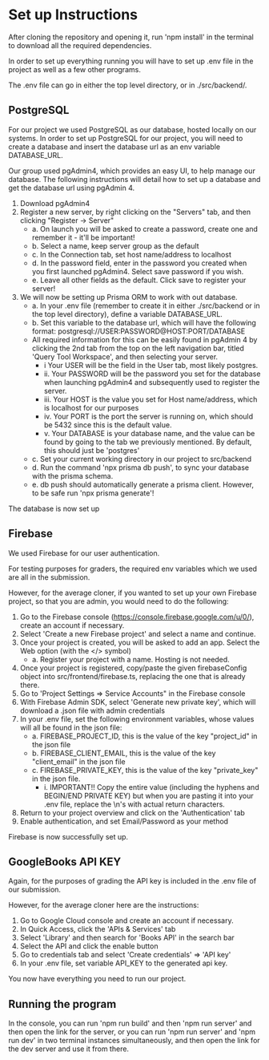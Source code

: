 # Set up Instructions

After cloning the repository and opening it, run 'npm install' in the terminal to download
all the required dependencies.

In order to set up everything running you will have to set up .env file in the project as well
as a few other programs.

The .env file can go in either the top level directory, or in ./src/backend/.

## PostgreSQL

For our project we used PostgreSQL as our database, hosted locally on our systems. In order to set up PostgreSQL for our project,
you will need to create a database and insert the database url as an env variable DATABASE_URL.

Our group used pgAdmin4, which provides an easy UI, to help manage our database. The following instructions will detail how to
set up a database and get the database url using pgAdmin 4.

1. Download pgAdmin4
2. Register a new server, by right clicking on the "Servers" tab, and then clicking "Register -> Server"
   - a. On launch you will be asked to create a password, create one and remember it - it'll be important!
   - b. Select a name, keep server group as the default
   - c. In the Connection tab, set host name/address to localhost
   - d. In the password field, enter in the password you created when you first launched pgAdmin4. Select save password if you wish.
   - e. Leave all other fields as the default. Click save to register your server!
3. We will now be setting up Prisma ORM to work with out database.
   - a. In your .env file (remember to create it in either ./src/backend or in the top level directory), define a variable
     DATABASE_URL.
   - b. Set this variable to the database url, which will have the following format: postgresql://USER:PASSWORD@HOST:PORT/DATABASE
   - All required information for this can be easily found in pgAdmin 4 by clicking the 2nd tab from the top on the left
     navigation bar, titled 'Query Tool Workspace', and then selecting your server.
     - i Your USER will be the field in the User tab, most likely postgres.
     - ii. Your PASSWORD will be the password you set for the database when launching pgAdmin4 and subsequently used to register the server.
     - iii. Your HOST is the value you set for Host name/address, which is localhost for our purposes
     - iv. Your PORT is the port the server is running on, which should be 5432 since this is the default value.
     - v. Your DATABASE is your database name, and the value can be found by going to the tab we previously mentioned. By default, this should just be 'postgres'
   - c. Set your current working directory in our project to src/backend
   - d. Run the command 'npx prisma db push', to sync your database with the prisma schema.
   - e. db push should automatically generate a prisma client. However, to be safe run 'npx prisma generate'!

The database is now set up

## Firebase

We used Firebase for our user authentication.

For testing purposes for graders, the required env variables which we used are all in the submission.

However, for the average cloner, if you wanted to set up your own Firebase project, so that you are admin,
you would need to do the following:

1. Go to the Firebase console (https://console.firebase.google.com/u/0/), create an account if necessary.
2. Select 'Create a new Firebase project' and select a name and continue.
3. Once your project is created, you will be asked to add an app. Select the Web option (with the </> symbol)
   - a. Register your project with a name. Hosting is not needed.
4. Once your project is registered, copy/paste the given firebaseConfig object into src/frontend/firebase.ts,
   replacing the one that is already there.
5. Go to 'Project Settings => Service Accounts" in the Firebase console
6. With Firebase Admin SDK, select 'Generate new private key', which will download a .json file with admin credentials
7. In your .env file, set the following environment variables, whose values will all be found in the json file:
   - a. FIREBASE_PROJECT_ID, this is the value of the key "project_id" in the json file
   - b. FIREBASE_CLIENT_EMAIL, this is the value of the key "client_email" in the json file
   - c. FIREBASE_PRIVATE_KEY, this is the value of the key "private_key" in the json file.
     - i. IMPORTANT!! Copy the entire value (including the hyphens and BEGIN/END PRIVATE KEY) but when you are pasting it into your .env file, replace the \n's with actual return characters.
8. Return to your project overview and click on the 'Authentication' tab
9. Enable authentication, and set Email/Password as your method

Firebase is now successfully set up.

## GoogleBooks API KEY

Again, for the purposes of grading the API key is included in the .env file of our
submission.

However, for the average cloner here are the instructions:

1. Go to Google Cloud console and create an account if necessary.
2. In Quick Access, click the 'APIs & Services' tab
3. Select 'Library' and then search for 'Books API' in the search bar
4. Select the API and click the enable button
5. Go to credentials tab and select 'Create credentials' => 'API key'
6. In your .env file, set variable API_KEY to the generated api key.

You now have everything you need to run our project.

## Running the program

In the console, you can run 'npm run build' and then 'npm run server' and then
open the link for the server, or you can run 'npm run server' and 'npm run dev'
in two terminal instances simultaneously, and then open the link for the dev server
and use it from there.
